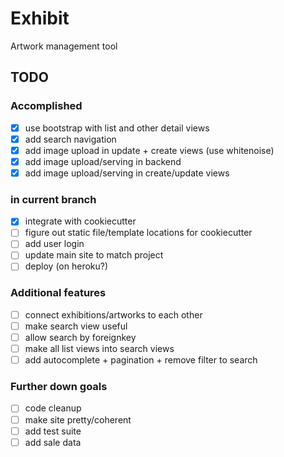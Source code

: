 # Exhibit

Artwork management tool

## TODO

### Accomplished

- [X] use bootstrap with list and other detail views
- [X] add search navigation
- [X] add image upload in update + create views (use whitenoise)
- [X] add image upload/serving in backend
- [X] add image upload/serving in create/update views

### in current branch

- [X] integrate with cookiecutter
- [ ] figure out static file/template locations for cookiecutter
- [ ] add user login
- [ ] update main site to match project
- [ ] deploy (on heroku?)

### Additional features

- [ ] connect exhibitions/artworks to each other
- [ ] make search view useful
- [ ] allow search by foreignkey
- [ ] make all list views into search views
- [ ] add autocomplete + pagination + remove filter to search

### Further down goals

- [ ] code cleanup
- [ ] make site pretty/coherent
- [ ] add test suite
- [ ] add sale data
